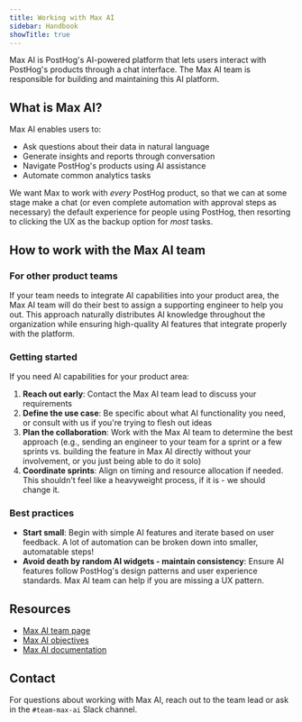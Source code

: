 ```yaml
---
title: Working with Max AI
sidebar: Handbook
showTitle: true
---
```


Max AI is PostHog's AI-powered platform that lets users interact with PostHog's products through a chat interface. The Max AI team is responsible for building and maintaining this AI platform.

## What is Max AI?

Max AI enables users to:
- Ask questions about their data in natural language
- Generate insights and reports through conversation
- Navigate PostHog's products using AI assistance
- Automate common analytics tasks

We want Max to work with _every_ PostHog product, so that we can at some stage make a chat (or even complete automation with approval steps as necessary) the default experience for people using PostHog, then resorting to clicking the UX as the backup option for _most_ tasks.

## How to work with the Max AI team

### For other product teams

If your team needs to integrate AI capabilities into your product area, the Max AI team will do their best to assign a supporting engineer to help you out. This approach naturally distributes AI knowledge throughout the organization while ensuring high-quality AI features that integrate properly with the platform.

### Getting started

If you need AI capabilities for your product area:

1. **Reach out early**: Contact the Max AI team lead to discuss your requirements
2. **Define the use case**: Be specific about what AI functionality you need, or consult with us if you're trying to flesh out ideas
3. **Plan the collaboration**: Work with the Max AI team to determine the best approach (e.g., sending an engineer to your team for a sprint or a few sprints vs. building the feature in Max AI directly without your involvement, or you just being able to do it solo)
4. **Coordinate sprints**: Align on timing and resource allocation if needed. This shouldn't feel like a heavyweight process, if it is - we should change it.

### Best practices

- **Start small**: Begin with simple AI features and iterate based on user feedback. A lot of automation can be broken down into smaller, automatable steps!
- **Avoid death by random AI widgets - maintain consistency**: Ensure AI features follow PostHog's design patterns and user experience standards. Max AI team can help if you are missing a UX pattern.

## Resources

- [Max AI team page](/teams/max-ai)
- [Max AI objectives](/teams/max-ai/objectives)
- [Max AI documentation](/docs/max-ai)

## Contact

For questions about working with Max AI, reach out to the team lead or ask in the `#team-max-ai` Slack channel. 
